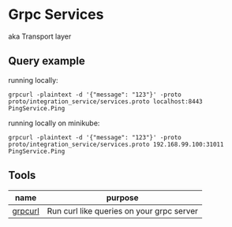 # Grpc Services
aka Transport layer


## Query example

running locally:

`grpcurl -plaintext -d '{"message": "123"}' -proto proto/integration_service/services.proto localhost:8443 PingService.Ping`

running locally on minikube:

`grpcurl -plaintext -d '{"message": "123"}' -proto proto/integration_service/services.proto 192.168.99.100:31011 PingService.Ping`


## Tools

|  name |  purpose |
|---|---|
|[grpcurl](https://github.com/fullstorydev/grpcurl#installation)| Run curl like queries on your grpc server  |
